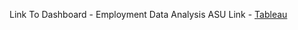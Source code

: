 Link To Dashboard - Employment Data Analysis ASU
Link - [Tableau](https://public.tableau.com/app/profile/hritika.mishra/viz/Employment_data_analysis_final/DashboardQ1andQ3)


